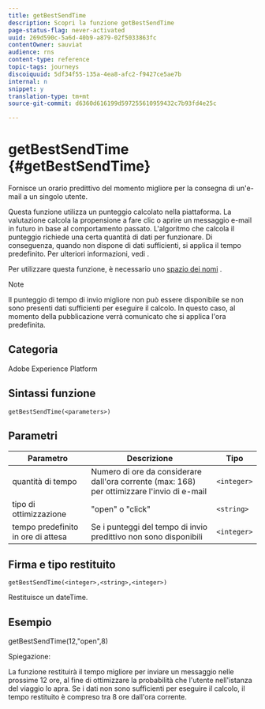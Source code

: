 ```yaml
---
title: getBestSendTime
description: Scopri la funzione getBestSendTime
page-status-flag: never-activated
uuid: 269d590c-5a6d-40b9-a879-02f5033863fc
contentOwner: sauviat
audience: rns
content-type: reference
topic-tags: journeys
discoiquuid: 5df34f55-135a-4ea8-afc2-f9427ce5ae7b
internal: n
snippet: y
translation-type: tm+mt
source-git-commit: d6360d616199d597255610959432c7b93fd4e25c

---
```



# getBestSendTime {#getBestSendTime}

Fornisce un orario predittivo del momento migliore per la consegna di un&#39;e-mail a un singolo utente.

Questa funzione utilizza un punteggio calcolato nella piattaforma. La valutazione calcola la propensione a fare clic o aprire un messaggio e-mail in futuro in base al comportamento passato. L&#39;algoritmo che calcola il punteggio richiede una certa quantità di dati per funzionare. Di conseguenza, quando non dispone di dati sufficienti, si applica il tempo predefinito. Per ulteriori informazioni, vedi [](../building-journeys/wait-activity.md).

Per utilizzare questa funzione, è necessario uno [spazio dei nomi](../event/selecting-the-namespace.md) .

>[!NOTE]
>
>Il punteggio di tempo di invio migliore non può essere disponibile se non sono presenti dati sufficienti per eseguire il calcolo. In questo caso, al momento della pubblicazione verrà comunicato che si applica l&#39;ora predefinita.

## Categoria

Adobe Experience Platform

## Sintassi funzione

`getBestSendTime(<parameters>)`

## Parametri

| Parametro | Descrizione | Tipo |
|--- |--- |--- |
| quantità di tempo | Numero di ore da considerare dall&#39;ora corrente (max: 168) per ottimizzare l&#39;invio di e-mail | `<integer>` |
| tipo di ottimizzazione | &quot;open&quot; o &quot;click&quot; | `<string>` |
| tempo predefinito in ore di attesa | Se i punteggi del tempo di invio predittivo non sono disponibili | `<integer>` |

## Firma e tipo restituito

`getBestSendTime(<integer>,<string>,<integer>)`

Restituisce un dateTime.

## Esempio

getBestSendTime(12,&quot;open&quot;,8)

Spiegazione:

La funzione restituirà il tempo migliore per inviare un messaggio nelle prossime 12 ore, al fine di ottimizzare la probabilità che l&#39;utente nell&#39;istanza del viaggio lo apra. Se i dati non sono sufficienti per eseguire il calcolo, il tempo restituito è compreso tra 8 ore dall&#39;ora corrente.
